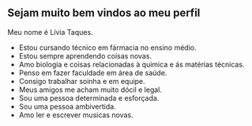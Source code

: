 ## Sejam muito bem vindos ao meu perfil

Meu nome é Lívia Taques.

- Estou cursando técnico em fármacia no ensino médio.
- Estou sempre aprendendo coisas novas.
- Amo biologia e coisas relacionadas à quimica e ás matérias técnicas.
- Penso em fazer faculdade em área de saúde.
- Consigo trabalhar soinha e em equipe.
- Meus amigos me acham muito dócil e legal.
- Sou uma pessoa determinada e esforçada.
- Sou uma pessoa ambivertida.
- Amo ler e escrever musicas novas.
